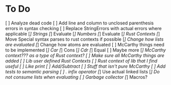 # To Do
[ ] Analyze dead code
[ ] Add line and column to unclosed parenthesis errors in syntax checking
[ ] Replace StringErrors with actual errors where applicable
[*] Strings
    [*] Evaluate
[*] Numbers
    [*] Evaluate
[*] Rust Contexts
[*] Move Special syntax parses to rust contexts if possible
[*] Change how lists are evaluated
[*] Change how atoms are evaluated
[ ] McCarthy things need to be implemented
    [*] Car
    [*] Cons
    [*] Cdr
    [*] Equal
    [ ] Maybe more
    [*] McCarthy context??? as a type of Rust context?
    [ ] Make sure all McCarthy things are added
[ ] Lib user defined Rust Contexts
[ ] Rust context of lib that I find useful
    [ ] Like print
    [ ] Add/Subtract
    [ ] Stuff that isn't pure McCarthy
[ ] Add tests to semantic parsing
[ ] . infix operator
[*] Use actual linked lists
[*] Do not consume lists when evaluating
[ ] Garbage collector
[*] Macros?
